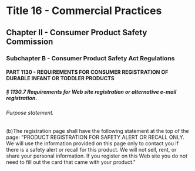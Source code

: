 
# Title 16 - Commercial Practices
## Chapter II - Consumer Product Safety Commission
### Subchapter B - Consumer Product Safety Act Regulations
#### PART 1130 - REQUIREMENTS FOR CONSUMER REGISTRATION OF DURABLE INFANT OR TODDLER PRODUCTS
##### § 1130.7 Requirements for Web site registration or alternative e-mail registration.
###### Purpose statement.

(b)The registration page shall have the following statement at the top of the page: "PRODUCT REGISTRATION FOR SAFETY ALERT OR RECALL ONLY. We will use the information provided on this page only to contact you if there is a safety alert or recall for this product. We will not sell, rent, or share your personal information. If you register on this Web site you do not need to fill out the card that came with your product."
